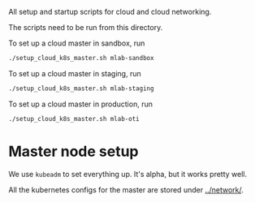 All setup and startup scripts for cloud and cloud networking.

The scripts need to be run from this directory.

To set up a cloud master in sandbox, run
```bash
./setup_cloud_k8s_master.sh mlab-sandbox
```

To set up a cloud master in staging, run
```bash
./setup_cloud_k8s_master.sh mlab-staging
```

To set up a cloud master in production, run
```bash
./setup_cloud_k8s_master.sh mlab-oti
```

# Master node setup

We use `kubeadm` to set everything up.  It's alpha, but it works pretty well.

All the kubernetes configs for the master are stored under [../network/](../network/).
